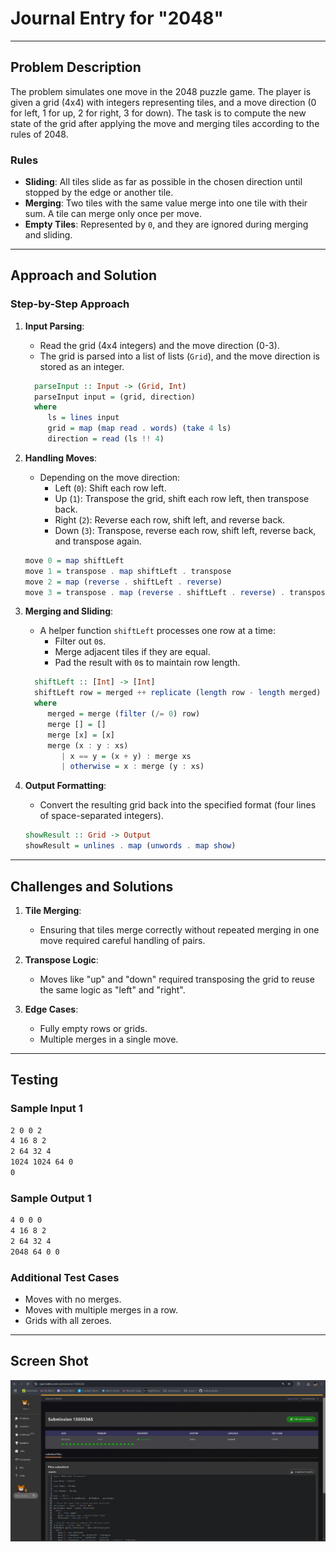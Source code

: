 
# Journal Entry for "2048"

---

## Problem Description

The problem simulates one move in the 2048 puzzle game. The player is given a grid (4x4) with integers representing tiles, and a move direction (0 for left, 1 for up, 2 for right, 3 for down). The task is to compute the new state of the grid after applying the move and merging tiles according to the rules of 2048.

### Rules

- **Sliding**: All tiles slide as far as possible in the chosen direction until stopped by the edge or another tile.
- **Merging**: Two tiles with the same value merge into one tile with their sum. A tile can merge only once per move.
- **Empty Tiles**: Represented by `0`, and they are ignored during merging and sliding.

---

## Approach and Solution

### Step-by-Step Approach

1. **Input Parsing**:
   - Read the grid (4x4 integers) and the move direction (0-3).
   - The grid is parsed into a list of lists (`Grid`), and the move direction is stored as an integer.

    ```haskell
      parseInput :: Input -> (Grid, Int)
      parseInput input = (grid, direction)
      where
         ls = lines input
         grid = map (map read . words) (take 4 ls)
         direction = read (ls !! 4)
    ```

2. **Handling Moves**:
   - Depending on the move direction:
     - Left (`0`): Shift each row left.
     - Up (`1`): Transpose the grid, shift each row left, then transpose back.
     - Right (`2`): Reverse each row, shift left, and reverse back.
     - Down (`3`): Transpose, reverse each row, shift left, reverse back, and transpose again.

    ```haskell
    move 0 = map shiftLeft
    move 1 = transpose . map shiftLeft . transpose
    move 2 = map (reverse . shiftLeft . reverse)
    move 3 = transpose . map (reverse . shiftLeft . reverse) . transpose
    ```

3. **Merging and Sliding**:
   - A helper function `shiftLeft` processes one row at a time:
     - Filter out `0`s.
     - Merge adjacent tiles if they are equal.
     - Pad the result with `0`s to maintain row length.

    ```haskell
      shiftLeft :: [Int] -> [Int]
      shiftLeft row = merged ++ replicate (length row - length merged) 0
      where
         merged = merge (filter (/= 0) row)
         merge [] = []
         merge [x] = [x]
         merge (x : y : xs)
            | x == y = (x + y) : merge xs
            | otherwise = x : merge (y : xs)
    ```

4. **Output Formatting**:
   - Convert the resulting grid back into the specified format (four lines of space-separated integers).

    ```haskell
    showResult :: Grid -> Output
    showResult = unlines . map (unwords . map show)
    ```

---

## Challenges and Solutions

1. **Tile Merging**:
   - Ensuring that tiles merge correctly without repeated merging in one move required careful handling of pairs.

2. **Transpose Logic**:
   - Moves like "up" and "down" required transposing the grid to reuse the same logic as "left" and "right".

3. **Edge Cases**:
   - Fully empty rows or grids.
   - Multiple merges in a single move.

---

## Testing

### Sample Input 1

```Markdown
2 0 0 2
4 16 8 2
2 64 32 4
1024 1024 64 0
0
```

### Sample Output 1

```Markdown
4 0 0 0
4 16 8 2
2 64 32 4
2048 64 0 0
```

### Additional Test Cases

- Moves with no merges.
- Moves with multiple merges in a row.
- Grids with all zeroes.

---

## Screen Shot

![2048 Move Simulation](./2048.png)
